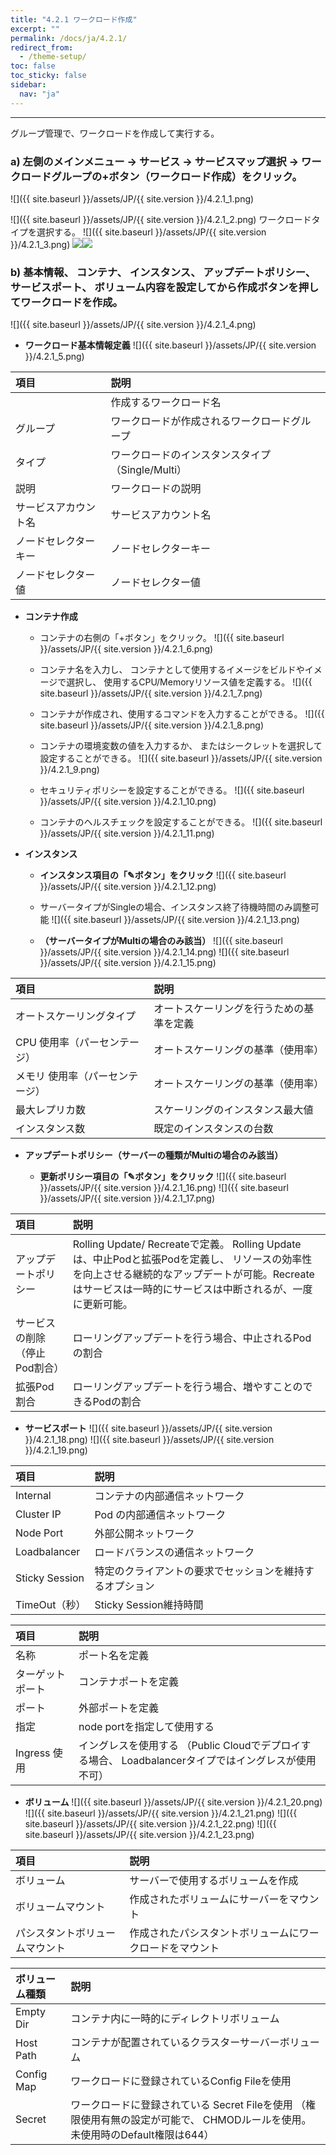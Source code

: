 ```yaml
---
title: "4.2.1 ワークロード作成"
excerpt: ""
permalink: /docs/ja/4.2.1/
redirect_from:
  - /theme-setup/
toc: false
toc_sticky: false
sidebar:
  nav: "ja"
---
```


---
グループ管理で、ワークロードを作成して実行する。

### a\) 左側のメインメニュー → サービス → サービスマップ選択 → ワークロードグループの+ボタン（ワークロード作成）をクリック。
![]({{ site.baseurl }}/assets/JP/{{ site.version }}/4.2.1_1.png)

![]({{ site.baseurl }}/assets/JP/{{ site.version }}/4.2.1_2.png)
ワークロードタイプを選択する。
![]({{ site.baseurl }}/assets/JP/{{ site.version }}/4.2.1_3.png)
![](/assets/JP/2.5/3.1.3-1_1.png)![](/assets/JP/2.5/3.1.3-1_2.png)

### b\) 基本情報、 コンテナ、 インスタンス、 アップデートポリシー、 サービスポート、 ボリューム内容を設定してから作成ボタンを押してワークロードを作成。
![]({{ site.baseurl }}/assets/JP/{{ site.version }}/4.2.1_4.png)

* **ワークロード基本情報定義**
![]({{ site.baseurl }}/assets/JP/{{ site.version }}/4.2.1_5.png)

| **項目** | **説明** |
| :--- | :--- |
|  | 作成するワークロード名 |
| グループ | ワークロードが作成されるワークロードグループ |
| タイプ | ワークロードのインスタンスタイプ（Single/Multi）|
| 説明 | ワークロードの説明 |
| サービスアカウント名 | サービスアカウント名 |
| ノードセレクターキー | ノードセレクターキー |
| ノードセレクター値 | ノードセレクター値 |

* **コンテナ作成**

  * コンテナの右側の「+ボタン」をクリック。
  ![]({{ site.baseurl }}/assets/JP/{{ site.version }}/4.2.1_6.png)

  * コンテナ名を入力し、 コンテナとして使用するイメージをビルドやイメージで選択し、 使用するCPU/Memoryリソース値を定義する。
  ![]({{ site.baseurl }}/assets/JP/{{ site.version }}/4.2.1_7.png)

  * コンテナが作成され、使用するコマンドを入力することができる。
  ![]({{ site.baseurl }}/assets/JP/{{ site.version }}/4.2.1_8.png)

  * コンテナの環境変数の値を入力するか、 またはシークレットを選択して設定することができる。
  ![]({{ site.baseurl }}/assets/JP/{{ site.version }}/4.2.1_9.png)

  * セキュリティポリシーを設定することができる。
  ![]({{ site.baseurl }}/assets/JP/{{ site.version }}/4.2.1_10.png)  

  * コンテナのヘルスチェックを設定することができる。
  ![]({{ site.baseurl }}/assets/JP/{{ site.version }}/4.2.1_11.png)

* **インスタンス**

  * **インスタンス項目の「✎ボタン」をクリック**
  ![]({{ site.baseurl }}/assets/JP/{{ site.version }}/4.2.1_12.png)

  * サーバータイプがSingleの場合、インスタンス終了待機時間のみ調整可能
  ![]({{ site.baseurl }}/assets/JP/{{ site.version }}/4.2.1_13.png)

  * **（サーバータイプがMultiの場合のみ該当）**
  ![]({{ site.baseurl }}/assets/JP/{{ site.version }}/4.2.1_14.png)
  ![]({{ site.baseurl }}/assets/JP/{{ site.version }}/4.2.1_15.png)

| **項目** | **説明** |
| :--- | :--- |
| オートスケーリングタイプ | オートスケーリングを行うための基準を定義 |
| CPU 使用率（パーセンテージ） | オートスケーリングの基準（使用率） |
| メモリ 使用率（パーセンテージ） | オートスケーリングの基準（使用率） |
| 最大レプリカ数 | スケーリングのインスタンス最大値 |
| インスタンス数 | 既定のインスタンスの台数 |

* **アップデートポリシー（サーバーの種類がMultiの場合のみ該当）**

  * **更新ポリシー項目の「✎ボタン」をクリック**
  ![]({{ site.baseurl }}/assets/JP/{{ site.version }}/4.2.1_16.png)
  ![]({{ site.baseurl }}/assets/JP/{{ site.version }}/4.2.1_17.png)

| **項目** | **説明** |
| :--- | :--- |
| アップデートポリシー | Rolling Update/ Recreateで定義。 Rolling Updateは、中止Podと拡張Podを定義し、 リソースの効率性を向上させる継続的なアップデートが可能。Recreateはサービスは一時的にサービスは中断されるが、一度に更新可能。 |
| サービスの削除（停止Pod割合） | ローリングアップデートを行う場合、中止されるPodの割合 |
| 拡張Pod割合 | ローリングアップデートを行う場合、増やすことのできるPodの割合 |

*  **サービスポート**
![]({{ site.baseurl }}/assets/JP/{{ site.version }}/4.2.1_18.png)
![]({{ site.baseurl }}/assets/JP/{{ site.version }}/4.2.1_19.png)

| **項目** | **説明** |
| :--- | :--- |
| Internal | コンテナの内部通信ネットワーク |
| Cluster IP | Pod の内部通信ネットワーク |
| Node Port | 外部公開ネットワーク |
| Loadbalancer | ロードバランスの通信ネットワーク |
| Sticky Session | 特定のクライアントの要求でセッションを維持するオプション |
| TimeOut（秒） | Sticky Session維持時間 |

| **項目** | **説明** |
| :--- | :--- |
| 名称 | ポート名を定義 |
| ターゲットポート | コンテナポートを定義 |
| ポート | 外部ポートを定義 |
| 指定 | node portを指定して使用する |
| Ingress 使用 | イングレスを使用する （Public Cloudでデプロイする場合、 Loadbalancerタイプではイングレスが使用不可） |

* **ボリューム**
![]({{ site.baseurl }}/assets/JP/{{ site.version }}/4.2.1_20.png)
![]({{ site.baseurl }}/assets/JP/{{ site.version }}/4.2.1_21.png)
![]({{ site.baseurl }}/assets/JP/{{ site.version }}/4.2.1_22.png)
![]({{ site.baseurl }}/assets/JP/{{ site.version }}/4.2.1_23.png)

| **項目** | 説明 |
| :--- | :--- |
| ボリューム | サーバーで使用するボリュームを作成 |
| ボリュームマウント | 作成されたボリュームにサーバーをマウント |
| パシスタントボリュームマウント | 作成されたパシスタントボリュームにワークロードをマウント |

| **ボリューム種類** | **説明** |
| :--- | :--- |
| Empty Dir | コンテナ内に一時的にディレクトリボリューム |
| Host Path | コンテナが配置されているクラスターサーバーボリューム |
| Config Map | ワークロードに登録されているConfig Fileを使用 |
| Secret | ワークロードに登録されている Secret Fileを使用 （権限使用有無の設定が可能で、 CHMODルールを使用。 未使用時のDefault権限は644） |
